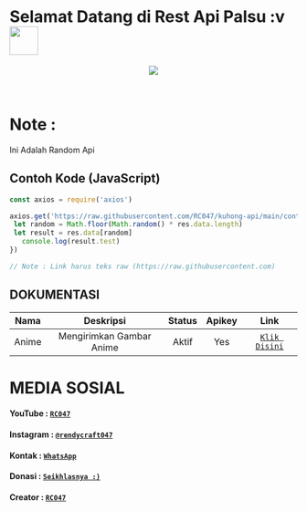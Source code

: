 # Selamat Datang di Rest Api Palsu :v <br><img src="https://github.com/TheDudeThatCode/TheDudeThatCode/blob/master/Assets/Hi.gif" width="50px">
<p align="center">
<a href="https://github.com/RC047"><img src="https://raw.githubusercontent.com/RC047/kuhong-api/main/pp.png"></a>
</p>
<br>

# Note :
Ini Adalah Random Api

## Contoh Kode (JavaScript)

```js
const axios = require('axios')

axios.get('https://raw.githubusercontent.com/RC047/kuhong-api/main/contoh.json').then((res) => {
 let random = Math.floor(Math.random() * res.data.length)
 let result = res.data[random]
   console.log(result.test)
})

// Note : Link harus teks raw (https://raw.githubusercontent.com)
```


## DOKUMENTASI

| Nama | Deskripsi | Status | Apikey | Link |
| :-----------------: | :-----------------: | :-------: | :-------: | :-------: |
| Anime | Mengirimkan Gambar Anime | Aktif | Yes | [`Klik Disini`](https://jstrieb.github.io/link-lock/#eyJ2IjoiMC4wLjEiLCJlIjoiNnBhRW5GRWxHQ1BNcjBqcUFEbFhKdGVHdU1PWWRVL1RYZ21lcjZTNkhvOExsMWlnZU9hc1l3SEVQVEhSRFF5TUltbXNlTXkzV0lvcHd2MGpTNGFncWNMTzZzWWdDcWhJb0c1Ti9EQ1ZsRTVhYkRpUGNZbWJNOUJhWWxuYmkremxzY3N0bmgzdWRMU0ZGc1FxSUxoRFdhWjA2emhrNUM2alVGVDhSclkzSitaeU1BPT0iLCJoIjoiU2lsYWhrYW4gTWFzdWthbiBBcGlrZXltdSBEaXNpbmkgOikiLCJpIjoiVjdPUEdDc1k1Z3Yvem5OcyJ9)


# MEDIA SOSIAL

#### YouTube : [`RC047`](https://www.youtube.com/c/RC047)
#### Instagram : [`@rendycraft047`](https://www.instagram.com/rendycraft047)
#### Kontak : [`WhatsApp`](https://wa.me/62895337278647)
#### Donasi : [`Seikhlasnya :)`](https://saweria.co/RC047)
#### Creator : [`RC047`](https://Github.com/RC047)
